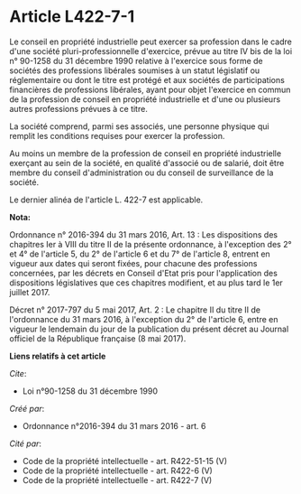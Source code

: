 # Article L422-7-1

Le conseil en propriété industrielle peut exercer sa profession dans le cadre d'une société pluri-professionnelle d'exercice,
prévue au 
titre IV bis de la loi n° 90-1258 du 31 décembre 1990
relative à l'exercice sous forme de sociétés des professions libérales soumises à un statut législatif ou réglementaire ou
dont le titre est protégé et aux sociétés de participations financières de professions libérales, ayant pour objet l'exercice
en commun de la profession de conseil en propriété industrielle et d'une ou plusieurs autres professions prévues à ce titre. 

La société comprend, parmi ses associés, une personne physique qui remplit les conditions requises pour exercer la
profession. 

Au moins un membre de la profession de conseil en propriété industrielle exerçant au sein de la société, en qualité d'associé
ou de salarié, doit être membre du conseil d'administration ou du conseil de surveillance de la société. 

Le dernier alinéa de l'article L. 422-7 est applicable.

**Nota:**

Ordonnance n° 2016-394 du 31 mars 2016, Art. 13 : Les dispositions des chapitres Ier à VIII du titre II de la présente
ordonnance, à l'exception des 2° et 4° de l'article 5, du 2° de l'article 6 et du 7° de l'article 8, entrent en vigueur aux
dates qui seront fixées, pour chacune des professions concernées, par les décrets en Conseil d'Etat pris pour l'application
des dispositions législatives que ces chapitres modifient, et au plus tard le 1er juillet 2017.

Décret n° 2017-797 du 5 mai 2017, Art. 2 : Le chapitre II du titre II de l'ordonnance du 31 mars 2016, à l'exception du 2° de
l'article 6, entre en vigueur le lendemain du jour de la publication du présent décret au Journal officiel de la République
française (8 mai 2017).

**Liens relatifs à cet article**

_Cite_:

  - Loi n°90-1258 du 31 décembre 1990

_Créé par_:

  - Ordonnance n°2016-394 du 31 mars 2016 - art. 6

_Cité par_:

  - Code de la propriété intellectuelle - art. R422-51-15 (V)
  - Code de la propriété intellectuelle - art. R422-6 (V)
  - Code de la propriété intellectuelle - art. R422-7 (V)

